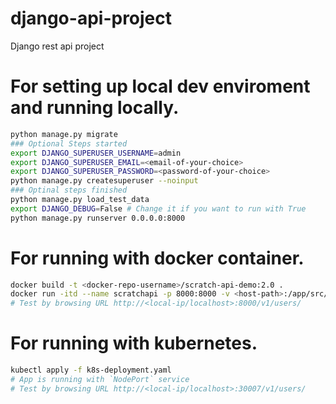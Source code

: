 # django-api-project
Django rest api project

# For setting up local dev enviroment and running locally. 
```sh
python manage.py migrate
### Optional Steps started
export DJANGO_SUPERUSER_USERNAME=admin
export DJANGO_SUPERUSER_EMAIL=<email-of-your-choice>
export DJANGO_SUPERUSER_PASSWORD=<password-of-your-choice>
python manage.py createsuperuser --noinput
### Optinal steps finished
python manage.py load_test_data
export DJANGO_DEBUG=False # Change it if you want to run with True
python manage.py runserver 0.0.0.0:8000
```

# For running with docker container.
```sh
docker build -t <docker-repo-username>/scratch-api-demo:2.0 .
docker run -itd --name scratchapi -p 8000:8000 -v <host-path>:/app/src/data/db <image-name>(<docker-repo-username>/scratch-api-demo:2.0)
# Test by browsing URL http://<local-ip/localhost>:8000/v1/users/

```

# For running with kubernetes.
```sh
kubectl apply -f k8s-deployment.yaml
# App is running with `NodePort` service
# Test by browsing URL http://<local-ip/localhost>:30007/v1/users/

```